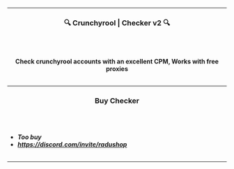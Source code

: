 -----

### <p align="center">🔍 Crunchyrool | Checker v2 🔍</p>

<br><br>
<p align="center">
<strong>Check crunchyrool accounts with an excellent CPM, Works with free proxies</strong>
<br><br>
</strong>

-----

### <p align="center">Buy Checker</p>

<br><br>
* ***Too buy***
* ***https://discord.com/invite/radushop***
<br><br>

-----
